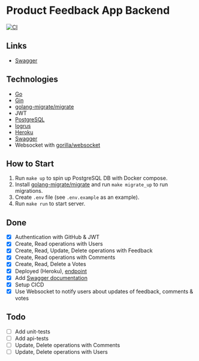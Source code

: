 # Product Feedback App Backend

[![CI](https://github.com/Arthur199212/product-feedback-app/actions/workflows/ci.yml/badge.svg?branch=master)](https://github.com/Arthur199212/product-feedback-app/actions/workflows/ci.yml)

## Links

- [Swagger](https://go-product-feedback.herokuapp.com/docs)

## Technologies

- [Go](https://go.dev/)
- [Gin](https://github.com/gin-gonic/gin)
- [golang-migrate/migrate](https://github.com/golang-migrate/migrate)
- JWT
- [PostgreSQL](https://www.postgresql.org/)
- [logrus](https://github.com/sirupsen/logrus)
- [Heroku](https://www.heroku.com/)
- [Swagger](https://goswagger.io/)
- Websocket with [gorilla/websocket](https://github.com/gorilla/websocket)

## How to Start

1. Run `make up` to spin up PostgreSQL DB with Docker compose.
1. Install [golang-migrate/migrate](https://github.com/golang-migrate/migrate) and run `make migrate_up` to run migrations.
1. Create `.env` file (see `.env.example` as an example).
1. Run `make run` to start server.

## Done

- [x] Authentication with GitHub & JWT
- [x] Create, Read operations with Users
- [x] Create, Read, Update, Delete operations with Feedback
- [x] Create, Read operations with Comments
- [x] Create, Read, Delete a Votes
- [x] Deployed (Heroku), [endpoint](https://go-product-feedback.herokuapp.com/)
- [x] Add [Swagger documentation](https://go-product-feedback.herokuapp.com/docs)
- [x] Setup CICD
- [x] Use Websocket to notify users about updates of feedback, comments & votes

## Todo

- [ ] Add unit-tests
- [ ] Add api-tests
- [ ] Update, Delete operations with Comments
- [ ] Update, Delete operations with Users
